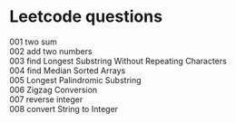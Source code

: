 # Leetcode questions
001 two sum <br/>
002 add two numbers <br/>
003 find Longest Substring Without Repeating Characters<br/>
004 find Median Sorted Arrays<br/>
005 Longest Palindromic Substring<br/>
006 Zigzag Conversion<br/>
007 reverse integer<br/>
008 convert String to Integer<br/>
